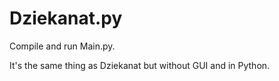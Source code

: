 # Dziekanat.py

Compile and run Main.py.

It's the same thing as Dziekanat but without GUI and in Python.
